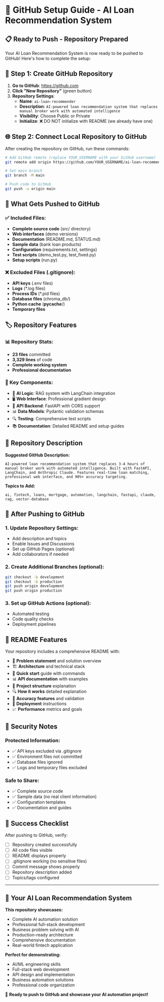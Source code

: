 # 🚀 GitHub Setup Guide - AI Loan Recommendation System

## 📋 Ready to Push - Repository Prepared

Your AI Loan Recommendation System is now ready to be pushed to GitHub! Here's how to complete the setup:

## 🔧 Step 1: Create GitHub Repository

1. **Go to GitHub**: https://github.com
2. **Click "New Repository"** (green button)
3. **Repository Settings**:
   - **Name**: `ai-loan-recommender`
   - **Description**: `AI-powered loan recommendation system that replaces manual broker work with automated intelligence`
   - **Visibility**: Choose Public or Private
   - **Initialize**: ❌ DO NOT initialize with README (we already have one)

## 🌐 Step 2: Connect Local Repository to GitHub

After creating the repository on GitHub, run these commands:

```bash
# Add GitHub remote (replace YOUR_USERNAME with your GitHub username)
git remote add origin https://github.com/YOUR_USERNAME/ai-loan-recommender.git

# Set main branch
git branch -M main

# Push code to GitHub
git push -u origin main
```

## 📁 What Gets Pushed to GitHub

### ✅ Included Files:
- **Complete source code** (src/ directory)
- **Web interfaces** (demo versions)
- **Documentation** (README.md, STATUS.md)
- **Sample data** (bank loan products)
- **Configuration** (requirements.txt, settings)
- **Test scripts** (demo_test.py, test_fixed.py)
- **Setup scripts** (run.py)

### ❌ Excluded Files (.gitignore):
- **API keys** (.env files)
- **Logs** (*.log files)
- **Process IDs** (*.pid files)
- **Database files** (chroma_db/)
- **Python cache** (__pycache__/)
- **Temporary files**

## 🏷️ Repository Features

### 📊 Repository Stats:
- **23 files** committed
- **3,329 lines** of code
- **Complete working system**
- **Professional documentation**

### 🎯 Key Components:
- 🤖 **AI Logic**: RAG system with LangChain integration
- 🖥️ **Web Interface**: Professional gradient design
- 📡 **API Backend**: FastAPI with CORS support
- 📊 **Data Models**: Pydantic validation schemas
- 🔍 **Testing**: Comprehensive test scripts
- 📚 **Documentation**: Detailed README and setup guides

## 🌟 Repository Description

**Suggested GitHub Description:**
```
AI-powered loan recommendation system that replaces 3-4 hours of manual broker work with automated intelligence. Built with FastAPI, LangChain, and Anthropic Claude. Features real-time loan matching, professional web interface, and 90%+ accuracy targeting.
```

**Topics to Add:**
```
ai, fintech, loans, mortgage, automation, langchain, fastapi, claude, rag, vector-database
```

## 🚀 After Pushing to GitHub

### 1. Update Repository Settings:
- Add description and topics
- Enable Issues and Discussions
- Set up GitHub Pages (optional)
- Add collaborators if needed

### 2. Create Additional Branches (optional):
```bash
git checkout -b development
git checkout -b production
git push origin development
git push origin production
```

### 3. Set up GitHub Actions (optional):
- Automated testing
- Code quality checks
- Deployment pipelines

## 📖 README Features

Your repository includes a comprehensive README with:
- 🎯 **Problem statement** and solution overview
- 🏗️ **Architecture** and technical stack
- 🚀 **Quick start** guide with commands
- 📊 **API documentation** with examples
- 📁 **Project structure** explanation
- 🔍 **How it works** detailed explanation
- 🎯 **Accuracy features** and validation
- 🚀 **Deployment** instructions
- 📈 **Performance** metrics and goals

## 🔐 Security Notes

### Protected Information:
- ✅ API keys excluded via .gitignore
- ✅ Environment files not committed
- ✅ Database files ignored
- ✅ Logs and temporary files excluded

### Safe to Share:
- ✅ Complete source code
- ✅ Sample data (no real client information)
- ✅ Configuration templates
- ✅ Documentation and guides

## 🎉 Success Checklist

After pushing to GitHub, verify:
- [ ] Repository created successfully
- [ ] All code files visible
- [ ] README displays properly
- [ ] .gitignore working (no sensitive files)
- [ ] Commit message shows properly
- [ ] Repository description added
- [ ] Topics/tags configured

---

## 🌟 Your AI Loan Recommendation System

**This repository showcases:**
- Complete AI automation solution
- Professional full-stack development
- Business problem solving with AI
- Production-ready architecture
- Comprehensive documentation
- Real-world fintech application

**Perfect for demonstrating:**
- AI/ML engineering skills
- Full-stack web development
- API design and implementation
- Business automation solutions
- Professional code organization

🚀 **Ready to push to GitHub and showcase your AI automation project!**